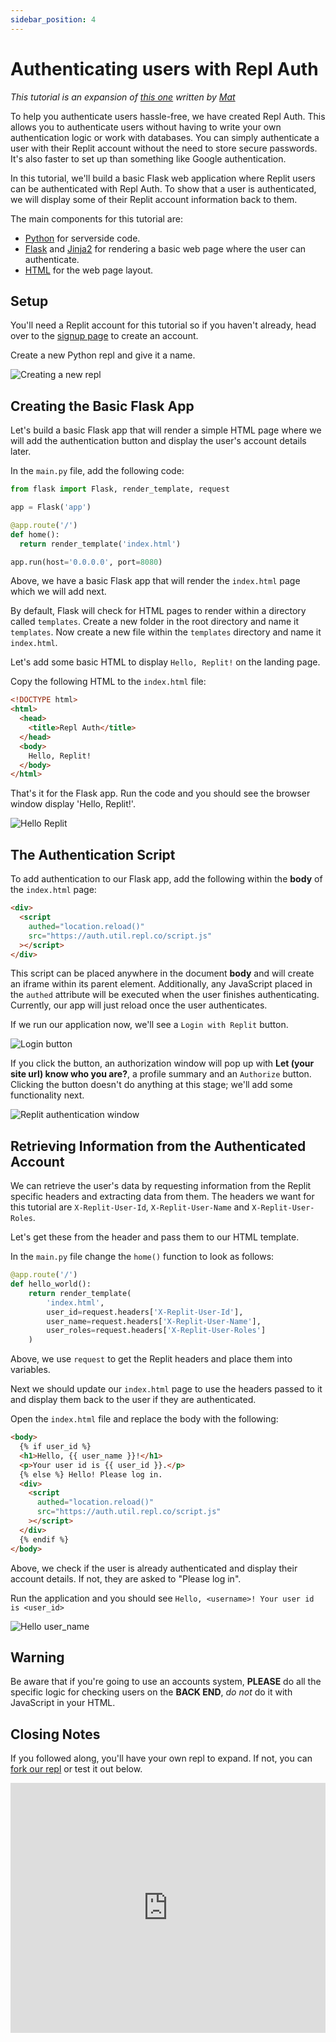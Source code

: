 ```yaml
---
sidebar_position: 4
---
```


# Authenticating users with Repl Auth

_This tutorial is an expansion of [this one](https://replit.com/talk/learn/Authenticating-users-with-Replit-Auth/23460) written by [Mat](https://replit.com/@mat1)_

To help you authenticate users hassle-free, we have created Repl Auth. This allows you to authenticate users without having to write your own authentication logic or work with databases. You can simply authenticate a user with their Replit account without the need to store secure passwords. It's also faster to set up than something like Google authentication.

In this tutorial, we'll build a basic Flask web application where Replit users can be authenticated with Repl Auth. To show that a user is authenticated, we will display some of their Replit account information back to them.

The main components for this tutorial are:

- [Python](https://www.python.org/doc/) for serverside code.
- [Flask](https://flask.palletsprojects.com/en/1.1.x/) and [Jinja2](https://jinja.palletsprojects.com/) for rendering a basic web page where the user can authenticate.
- [HTML](https://www.w3schools.com/html/html_intro.asp) for the web page layout.

## Setup

You'll need a Replit account for this tutorial so if you haven't already, head over to the [signup page](https://replit.com/signup) to create an account.

Create a new Python repl and give it a name.

![Creating a new repl](https://docimg.replit.com/images/repls/repl-auth/create-repl.png)

## Creating the Basic Flask App

Let's build a basic Flask app that will render a simple HTML page where we will add the authentication button and display the user's account details later.

In the `main.py` file, add the following code:

```python
from flask import Flask, render_template, request

app = Flask('app')

@app.route('/')
def home():
  return render_template('index.html')

app.run(host='0.0.0.0', port=8080)
```

Above, we have a basic Flask app that will render the `index.html` page which we will add next.

By default, Flask will check for HTML pages to render within a directory called `templates`. Create a new folder in the root directory and name it `templates`. Now create a new file within the `templates` directory and name it `index.html`.

Let's add some basic HTML to display `Hello, Replit!` on the landing page.

Copy the following HTML to the `index.html` file:

```html
<!DOCTYPE html>
<html>
  <head>
    <title>Repl Auth</title>
  </head>
  <body>
    Hello, Replit!
  </body>
</html>
```

That's it for the Flask app. Run the code and you should see the browser window display 'Hello, Replit!'.

![Hello Replit](https://docimg.replit.com/images/repls/repl-auth/hello-replit.png)

## The Authentication Script

To add authentication to our Flask app, add the following within the **body** of the `index.html` page:

```html
<div>
  <script
    authed="location.reload()"
    src="https://auth.util.repl.co/script.js"
  ></script>
</div>
```

This script can be placed anywhere in the document **body** and will create an iframe within its parent element. Additionally, any JavaScript placed in the `authed` attribute will be executed when the user finishes authenticating. Currently, our app will just reload once the user authenticates.

If we run our application now, we'll see a `Login with Replit` button.

![Login button](https://docimg.replit.com/images/repls/repl-auth/login-button.png)

If you click the button, an authorization window will pop up with **Let (your site url) know who you are?**, a profile summary and an `Authorize` button. Clicking the button doesn't do anything at this stage; we'll add some functionality next.

![Replit authentication window](https://docimg.replit.com/images/repls/repl-auth/authentication-window.png)

## Retrieving Information from the Authenticated Account

We can retrieve the user's data by requesting information from the Replit specific headers and extracting data from them. The headers we want for this tutorial are `X-Replit-User-Id`, `X-Replit-User-Name` and `X-Replit-User-Roles`.

Let's get these from the header and pass them to our HTML template.

In the `main.py` file change the `home()` function to look as follows:

```python
@app.route('/')
def hello_world():
	return render_template(
		'index.html',
		user_id=request.headers['X-Replit-User-Id'],
		user_name=request.headers['X-Replit-User-Name'],
		user_roles=request.headers['X-Replit-User-Roles']
	)
```

Above, we use `request` to get the Replit headers and place them into variables.

Next we should update our `index.html` page to use the headers passed to it and display them back to the user if they are authenticated.

Open the `index.html` file and replace the body with the following:

```html
<body>
  {% if user_id %}
  <h1>Hello, {{ user_name }}!</h1>
  <p>Your user id is {{ user_id }}.</p>
  {% else %} Hello! Please log in.
  <div>
    <script
      authed="location.reload()"
      src="https://auth.util.repl.co/script.js"
    ></script>
  </div>
  {% endif %}
</body>
```

Above, we check if the user is already authenticated and display their account details. If not, they are asked to "Please log in".

Run the application and you should see `Hello, <username>! Your user id is <user_id>`

![Hello user_name](https://docimg.replit.com/images/repls/repl-auth/hello-username.png)

## Warning

Be aware that if you're going to use an accounts system, **PLEASE** do all the specific logic for checking users on the **BACK END**, _do not_ do it with JavaScript in your HTML.

## Closing Notes

If you followed along, you'll have your own repl to expand. If not, you can [fork our repl](https://replit.com/@ritza/replit-auth) or test it out below.

<iframe height="400px" width="100%" src="https://replit.com/@ritza/replit-auth?embed=1" scrolling="no" frameborder="no" allowtransparency="true" allowfullscreen="true" sandbox="allow-forms allow-pointer-lock allow-popups allow-same-origin allow-scripts allow-modals"></iframe>
